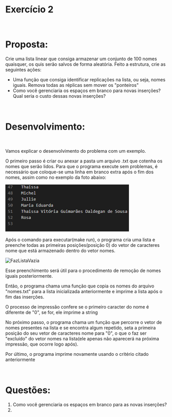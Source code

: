 <h1>Exercício 2</h1>
<br>
<h1>Proposta:</h1>
<p> Crie uma lista linear que consiga armazenar um conjunto de 100 nomes quaisquer, os quis serão salvos de forma aleatória. Feito a estrutura, crie as seguintes ações:</p>
<ul>
  <li>Uma função que consiga identificar replicações na lista, ou seja, nomes iguais. Remova todas as réplicas sem mover os "ponteiros"</li>
  <li>Como você gerenciaria os espaços em branco para novas inserções? Qual seria o custo dessas novas inserções?</li>
  </ul>
 <br>
 <h1>Desenvolvimento:</h1>
 <br>
 <p>Vamos explicar o desenvolvimento do problema com um exemplo.</p>
 <p>O primeiro passo é criar ou anexar a pasta um arquivo .txt que cotenha os nomes que serão lidos. Para que o programa execute sem problemas, é necessário que coloque-se uma linha em branco extra após o fim dos nomes, assim como no exemplo da foto abaixo:</p>
 <img src="imgs/txt.png" alt=ExemploArquivoTxt>
 
<p>Após o comando para executar(make run), o programa cria uma lista e preenche todas as primeiras posições(posição 0) do vetor de caracteres nome que está armazenado dentro do vetor nomes.</p>
<img src="imgs/FLvazia.png" alt=FazListaVazia>
<p>Esse preenchimento será útil para o procedimento de remoção de nomes iguais posteriormente.</p>
<p> Então, o programa chama uma função que copia os nomes do arquivo "nomes.txt" para a lista inicializada anteriormente e imprime a lista após o fim das inserções.</p>
<p>O processo de impressão confere se o primeiro caracter do nome é diferente de "0", se for, ele imprime a string</p>
<p>No próximo passo, o programa chama um função que percorre o vetor de nomes presentes na lista e se encontra algum repetido, seta a primeira posição do seu vetor de caracteres nome para "0", o que o faz ser "excluído" do vetor nomes na lista(ele apenas não aparecerá na próxima impressão, que ocorre logo após).</p>
<p>Por último, o programa imprime novamente usando o critério citado anteriormente</p>
<br>
<h1>Questões:</h1>
<ol>
  <li>Como você gerenciaria os espaços em branco para as novas inserções?<li>

